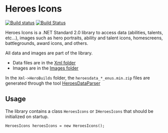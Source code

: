 # Heroes Icons
[![Build status](https://ci.appveyor.com/api/projects/status/kjiv2swardk47ltt?svg=true)](https://ci.appveyor.com/project/koliva8245/heroes-icons)
[![Build Status](https://travis-ci.com/koliva8245/Heroes.Icons.svg?branch=master)](https://travis-ci.com/koliva8245/Heroes.Icons)

Heroes Icons is a .NET Standard 2.0 library to access data (abilities, talents, etc...), images such as hero portraits, ability and talent icons, homescreens, battlegrounds, award icons, and others.

All data and images are part of the library.
 - Data files are in the [Xml folder](https://github.com/koliva8245/Heroes.Icons/tree/master/Heroes.Icons/Xml)
 - Images are in the [Images folder](https://github.com/koliva8245/Heroes.Icons/tree/master/Heroes.Icons/Images)

In the `Xml->HeroBuilds` folder, the `heroesdata_*_enus.min.zip` files are generated through the tool [HeroesDataParser](https://github.com/koliva8245/HeroesDataParser)

## Usage
The library contains a class `HeroesIcons` or `IHeroesIcons` that should be initialized on startup.
```
HeroesIcons heroesIcons = new HeroesIcons();
```
